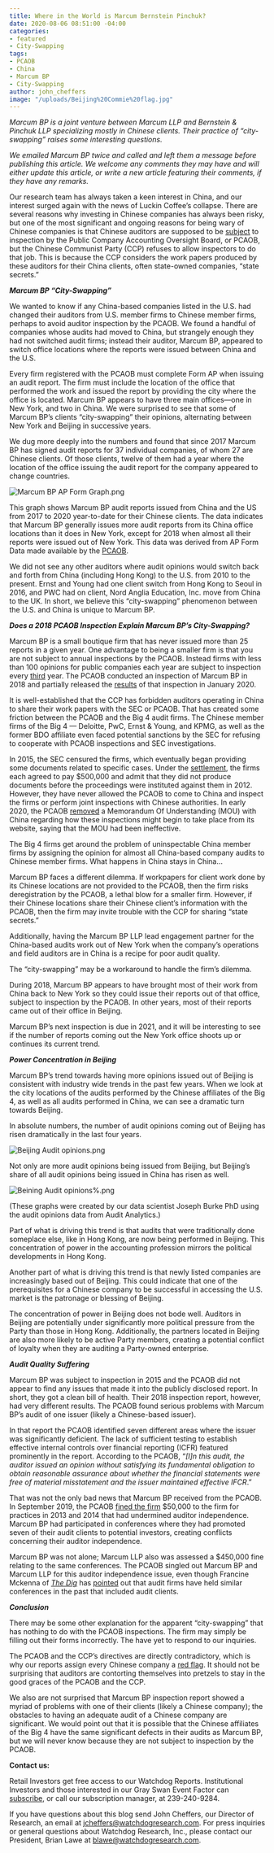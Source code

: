 ```yaml
---
title: Where in the World is Marcum Bernstein Pinchuk?
date: 2020-08-06 08:51:00 -04:00
categories:
- featured
- City-Swapping
tags:
- PCAOB
- China
- Marcum BP
- City-Swapping
author: john_cheffers
image: "/uploads/Beijing%20Commie%20flag.jpg"
---
```


*Marcum BP is a joint venture between Marcum LLP and Bernstein & Pinchuk LLP specializing mostly in Chinese clients. Their practice of “city-swapping” raises some interesting questions.*

*We emailed Marcum BP twice and called and left them a message before publishing this article. We welcome any comments they may have and will either update this article, or write a new article featuring their comments, if they have any remarks.*

Our research team has always taken a keen interest in China, and our interest surged again with the news of Luckin Coffee’s collapse. There are several reasons why investing in Chinese companies has always been risky, but one of the most significant and ongoing reasons for being wary of Chinese companies is that Chinese auditors are supposed to be [subject](https://blog.watchdogresearch.com/posts/america-runs-from-luckin-clash-over-pcaob/) to inspection by the Public Company Accounting Oversight Board, or PCAOB, but the Chinese Communist Party (CCP) refuses to allow inspectors to do that job. This is because the CCP considers the work papers produced by these auditors for their China clients, often state-owned companies, “state secrets.”

***Marcum BP “City-Swapping”***

We wanted to know if any China-based companies listed in the U.S. had changed their auditors from U.S. member firms to Chinese member firms, perhaps to avoid auditor inspection by the PCAOB. We found a handful of companies whose audits had moved to China, but strangely enough they had not switched audit firms; instead their auditor, Marcum BP, appeared to switch office locations where the reports were issued between China and the U.S.

Every firm registered with the PCAOB must complete Form AP when issuing an audit report. The firm must include the location of the office that performed the work and issued the report by providing the city where the office is located. Marcum BP appears to have three main offices—one in New York, and two in China. We were surprised to see that some of Marcum BP’s clients “city-swapping” their opinions, alternating between New York and Beijing in successive years.

We dug more deeply into the numbers and found that since 2017 Marcum BP has signed audit reports for 37 individual companies, of whom 27 are Chinese clients. Of those clients, twelve of them had a year where the location of the office issuing the audit report for the company appeared to change countries.

![Marcum BP AP Form Graph.png](/uploads/Marcum%20BP%20AP%20Form%20Graph.png)

This graph shows Marcum BP audit reports issued from China and the US from 2017 to 2020 year-to-date for their Chinese clients. The data indicates that Marcum BP generally issues more audit reports from its China office locations than it does in New York, except for 2018 when almost all their reports were issued out of New York. This data was derived from AP Form Data made available by the [PCAOB](https://pcaobus.org/firms/5395).

We did not see any other auditors where audit opinions would switch back and forth from China (including Hong Kong) to the U.S. from 2010 to the present. Ernst and Young had one client switch from Hong Kong to Seoul in 2016, and PWC had on client, Nord Anglia Education, Inc. move from China to the UK. In short, we believe this “city-swapping” phenomenon between the U.S. and China is unique to Marcum BP.

***Does a 2018 PCAOB Inspection Explain Marcum BP’s City-Swapping?***

Marcum BP is a small boutique firm that has never issued more than 25 reports in a given year. One advantage to being a smaller firm is that you are not subject to annual inspections by the PCAOB. Instead firms with less than 100 opinions for public companies each year are subject to inspection every [third](https://pcaobus.org/Rules/Pages/Section_4.aspx) year. The PCAOB conducted an inspection of Marcum BP in 2018 and partially released the [results](https://pcaobus.org/Inspections/Reports/Documents/104-2020-006-Marcum-Bernstein-Pinchuk-LLP.pdf) of that inspection in January 2020.

It is well-established that the CCP has forbidden auditors operating in China to share their work papers with the SEC or PCAOB. That has created some friction between the PCAOB and the Big 4 audit firms. The Chinese member firms of the Big 4 — Deloitte, PwC, Ernst & Young, and KPMG, as well as the former BDO affiliate even faced potential sanctions by the SEC for refusing to cooperate with PCAOB inspections and SEC investigations.

In 2015, the SEC censured the firms, which eventually began providing some documents related to specific cases. Under the [settlement](https://www.sec.gov/news/pressrelease/2015-25.html), the firms each agreed to pay $500,000 and admit that they did not produce documents before the proceedings were instituted against them in 2012. However, they have never allowed the PCAOB to come to China and inspect the firms or perform joint inspections with Chinese authorities. In early 2020, the PCAOB [removed](https://pcaobus.org/International/Pages/China-Related-Access-Challenges.aspx) a Memorandum Of Understanding  (MOU) with China regarding how these inspections might begin to take place from its website, saying that the MOU had been ineffective.

The Big 4 firms get around the problem of uninspectable China member firms by assigning the opinion for almost all China-based company audits to Chinese member firms. What happens in China stays in China…

Marcum BP faces a different dilemma. If workpapers for client work done by its Chinese locations are not provided to the PCAOB, then the firm risks deregistration by the PCAOB, a lethal blow for a smaller firm. However, if their Chinese locations share their Chinese client’s information with the PCAOB, then the firm may invite trouble with the CCP for sharing “state secrets.”

Additionally, having the Marcum BP LLP lead engagement partner for the China-based audits work out of New York when the company’s operations and field auditors are in China is a recipe for poor audit quality.

The “city-swapping” may be a workaround to handle the firm’s dilemma.

During 2018, Marcum BP appears to have brought most of their work from China back to New York so they could issue their reports out of that office, subject to inspection by the PCAOB. In other years, most of their reports came out of their office in Beijing.

Marcum BP’s next inspection is due in 2021, and it will be interesting to see if the number of reports coming out the New York office shoots up or continues its current trend.

***Power Concentration in Beijing***

Marcum BP’s trend towards having more opinions issued out of Beijing is consistent with industry wide trends in the past few years. When we look at the city locations of the audits performed by the Chinese affiliates of the Big 4, as well as all audits performed in China, we can see a dramatic turn towards Beijing.

In absolute numbers, the number of audit opinions coming out of Beijing has risen dramatically in the last four years.

![Beijing Audit opinions.png](/uploads/Beijing%20Audit%20opinions.png)

Not only are more audit opinions being issued from Beijing, but Beijing’s share of all audit opinions being issued in China has risen as well.

![Beining Audit opinions%.png](/uploads/Beining%20Audit%20opinions%25.png)

\(These graphs were created by our data scientist Joseph Burke PhD using the audit opinions data from Audit Analytics.)

Part of what is driving this trend is that audits that were traditionally done someplace else, like in Hong Kong, are now being performed in Beijing. This concentration of power in the accounting profession mirrors the political developments in Hong Kong.

Another part of what is driving this trend is that newly listed companies are increasingly based out of Beijing. This could indicate that one of the prerequisites for a Chinese company to be successful in accessing the U.S. market is the patronage or blessing of Beijing.

The concentration of power in Beijing does not bode well. Auditors in Beijing are potentially under significantly more political pressure from the Party than those in Hong Kong. Additionally, the partners located in Beijing are also more likely to be active Party members, creating a potential conflict of loyalty when they are auditing a Party-owned enterprise.

***Audit Quality Suffering***

Marcum BP was subject to inspection in 2015 and the PCAOB did not appear to find any issues that made it into the publicly disclosed report. In short, they got a clean bill of health. Their 2018 inspection report, however, had very different results. The PCAOB found serious problems with Marcum BP’s audit of one issuer (likely a Chinese-based issuer).

In that report the PCAOB identified seven different areas where the issuer was significantly deficient. The lack of sufficient testing to establish effective internal controls over financial reporting (ICFR) featured prominently in the report. According to the PCAOB, “*\[I\]n this audit, the auditor issued an opinion without satisfying its fundamental obligation to obtain reasonable assurance about whether the financial statements were free of material misstatement and the issuer maintained effective IFCR*.”

That was not the only bad news that Marcum BP received from the PCAOB. In September 2019, the PCAOB [fined the firm](https://pcaobus.org/Enforcement/Decisions/Documents/105-2019-023%20-%20MBP.pdf) $50,000 to the firm for practices in 2013 and 2014 that had undermined auditor independence. Marcum BP had participated in conferences where they had promoted seven of their audit clients to potential investors, creating conflicts concerning their auditor independence.

Marcum BP was not alone; Marcum LLP also was assessed a $450,000 fine relating to the same conferences. The PCAOB singled out Marcum BP and Marcum LLP for this auditor independence issue, even though Francine Mckenna of *[The Dig](https://thedig.substack.com/)* has [pointed](https://thedig.substack.com/p/the-sec-proposes-to-modernize-auditor) out that audit firms have held similar conferences in the past that included audit clients.

***Conclusion***

There may be some other explanation for the apparent “city-swapping” that has nothing to do with the PCAOB inspections. The firm may simply be filling out their forms incorrectly. The have yet to respond to our inquiries.

The PCAOB and the CCP’s directives are directly contradictory, which is why our reports assign every Chinese company a [red flag](https://blog.watchdogresearch.com/posts/featuring-a-new-sec-oversight-flag-in-our-watchdog-reports/). It should not be surprising that auditors are contorting themselves into pretzels to stay in the good graces of the PCAOB and the CCP.

We also are not surprised that Marcum BP inspection report showed a myriad of problems with one of their clients (likely a Chinese company); the obstacles to having an adequate audit of a Chinese company are significant. We would point out that it is possible that the Chinese affiliates of the Big 4 have the same significant defects in their audits as Marcum BP, but we will never know because they are not subject to inspection by the PCAOB.

**Contact us:**

Retail Investors get free access to our Watchdog Reports. Institutional Investors and those interested in our Gray Swan Event Factor can [subscribe](https://www.watchdogresearch.com/pricing), or call our subscription manager, at 239-240-9284.

If you have questions about this blog send John Cheffers, our Director of Research, an email at [jcheffers@watchdogresearch.com](mailto:jcheffers@watchdogresearch.com). For press inquiries or general questions about Watchdog Research, Inc., please contact our President, Brian Lawe at [blawe@watchdogresearch.com](mailto:blawe@watchdogresearch.com).
